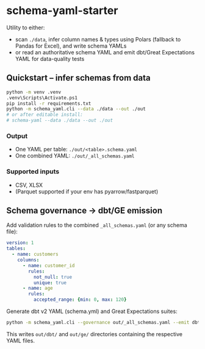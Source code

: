 # schema-yaml-starter

Utility to either:

* scan `./data`, infer column names & types using Polars (fallback to Pandas for Excel), and write schema YAMLs
* or read an authoritative schema YAML and emit dbt/Great Expectations YAML for data-quality tests

## Quickstart – infer schemas from data

```bash
python -m venv .venv
.venv\Scripts\Activate.ps1
pip install -r requirements.txt
python -m schema_yaml.cli --data ./data --out ./out
# or after editable install:
# schema-yaml --data ./data --out ./out
```

### Output
* One YAML per table: `./out/<table>.schema.yaml`
* One combined YAML: `./out/_all_schemas.yaml`

### Supported inputs
* CSV, XLSX
* (Parquet supported if your env has pyarrow/fastparquet)

## Schema governance → dbt/GE emission

Add validation rules to the combined `_all_schemas.yaml` (or any schema file):

```yaml
version: 1
tables:
  - name: customers
    columns:
      - name: customer_id
        rules:
          not_null: true
          unique: true
      - name: age
        rules:
          accepted_range: {min: 0, max: 120}
```

Generate dbt v2 YAML (schema.yml) and Great Expectations suites:

```bash
python -m schema_yaml.cli --governance out/_all_schemas.yaml --emit dbt,ge --out ./out
```

This writes `out/dbt/` and `out/ge/` directories containing the respective YAML files.

